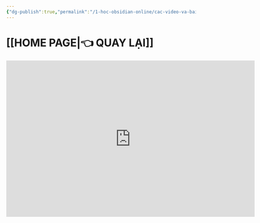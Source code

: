 ```yaml
---
{"dg-publish":true,"permalink":"/1-hoc-obsidian-online/cac-video-va-bai-giang-chia-se/huong-dan-chia-se-file-va-lay-file-duoc-chia-se-o-obsidian/","dgPassFrontmatter":true,"noteIcon":"1","created":"","updated":""}
---
```


# [[HOME PAGE\|👈 QUAY LẠI]]
<iframe width="660" height="415" src="https://www.youtube.com/embed/OG3ZutPNDb8" title="YouTube video player" frameborder="0" allow="accelerometer; autoplay; clipboard-write; encrypted-media; gyroscope; picture-in-picture; web-share" allowfullscreen></iframe>